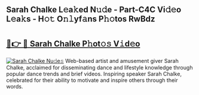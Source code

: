 ## Sarah Chalke L𝚎a𝚔ed N𝚞𝚍e - Part-C4C Vi𝚍𝚎o L𝚎a𝚔s - H𝚘𝚝 O𝚗𝚕yf𝚊ns P𝚑𝚘tos RwBdz

# <h2><a href="http://kf2w4c.oniu.top/?m=Sarah+Chalke">🔗👉 🔴 Sarah Chalke P𝚑ot𝚘𝚜 V𝚒d𝚎o</a></h2>

[![Sarah Chalke Nu𝚍e𝚜](https://i.imgur.com/0qMVB7G.gif)](http://kf2w4c.oniu.top/?m=Sarah+Chalke)
Web-based artist and amusement giver Sarah Chalke, acclaimed for disseminating dance and lifestyle knowledge through popular dance trends and brief videos. Inspiring speaker Sarah Chalke, celebrated for their ability to motivate and inspire others through their words.  
